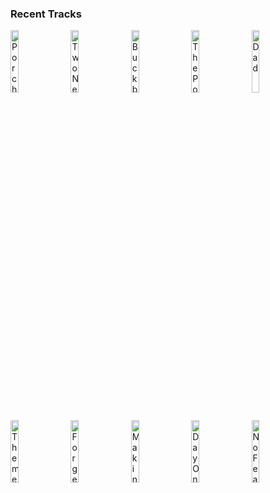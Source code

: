 ### Recent Tracks
[<img src='https://lastfm.freetls.fastly.net/i/u/300x300/5f18886c9a3a6d313aa5f2273ec4b397.png' width='16%' height='16%' alt='Porch'>](https://www.last.fm/music/alan%2bsilvestri/_/porch)&nbsp;&nbsp;&nbsp;&nbsp;[<img src='https://lastfm.freetls.fastly.net/i/u/300x300/de1d5b55602240b7c0d646c0cf883652.png' width='16%' height='16%' alt='Two New Alphas'>](https://www.last.fm/music/john%2bpowell/_/two%2bnew%2balphas)&nbsp;&nbsp;&nbsp;&nbsp;[<img src='https://lastfm.freetls.fastly.net/i/u/300x300/e79053f7d62b4e9cb377cce864a40d8e.png' width='16%' height='16%' alt='Buckbeaks Flight'>](https://www.last.fm/music/john%2bwilliams/_/buckbeak%2527s%2bflight)&nbsp;&nbsp;&nbsp;&nbsp;[<img src='https://lastfm.freetls.fastly.net/i/u/300x300/72fba9cc132d2b44533d113f73f6be54.png' width='16%' height='16%' alt='The Pop-Up Book'>](https://www.last.fm/music/dario%2bmarianelli/_/the%2bpop-up%2bbook)&nbsp;&nbsp;&nbsp;&nbsp;[<img src='https://lastfm.freetls.fastly.net/i/u/300x300/2a5f9865c17332e28b117162680b0a57.png' width='16%' height='16%' alt='Dad'>](https://www.last.fm/music/tyler%2bbates/_/dad)&nbsp;&nbsp;&nbsp;&nbsp;<br>[<img src='https://lastfm.freetls.fastly.net/i/u/300x300/20e965079dff478d8f83842ec29257a5.png' width='16%' height='16%' alt='Theme from Jurassic Park'>](https://www.last.fm/music/john%2bwilliams/_/theme%2bfrom%2bjurassic%2bpark)&nbsp;&nbsp;&nbsp;&nbsp;[<img src='https://lastfm.freetls.fastly.net/i/u/300x300/ad44dc8f53daaf1e7680eb380ab1eab6.png' width='16%' height='16%' alt='Forge'>](https://www.last.fm/music/alan%2bsilvestri/_/forge)&nbsp;&nbsp;&nbsp;&nbsp;[<img src='https://lastfm.freetls.fastly.net/i/u/300x300/bc3b892f6b98b066806032a0c09052ba.png' width='16%' height='16%' alt='Making Water'>](https://www.last.fm/music/harry%2bgregson-williams/_/making%2bwater)&nbsp;&nbsp;&nbsp;&nbsp;[<img src='https://lastfm.freetls.fastly.net/i/u/300x300/96e822af96e594b3f19ef4900c36cd5e.png' width='16%' height='16%' alt='Day One'>](https://www.last.fm/music/hans%2bzimmer/_/day%2bone)&nbsp;&nbsp;&nbsp;&nbsp;[<img src='https://lastfm.freetls.fastly.net/i/u/300x300/1b57eaca10c20599af4ce04412c04948.png' width='16%' height='16%' alt='No Fear No More'>](https://www.last.fm/music/madeon/_/no%2bfear%2bno%2bmore)&nbsp;&nbsp;&nbsp;&nbsp;<br>